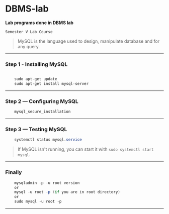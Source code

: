 # DBMS-lab


__Lab programs done in DBMS lab__


`Semester V Lab Course`


>MySQL is the language used to design, manipulate database and for any query.
---------------------------------------------------------------------------
### Step 1 - Installing MySQL
```java

    sudo apt-get update
    sudo apt-get install mysql-server
```
---------------------------------------------------------------------------
### Step 2 — Configuring MySQL
```java
    mysql_secure_installation

```
---------------------------------------------------------------------------
### Step 3 — Testing MySQL
```java
    systemctl status mysql.service
```
>If MySQL isn't running, you can start it with `sudo systemctl start mysql`.
---------------------------------------------------------------------------
### Finally
```java
    mysqladmin -p -u root version
    or
    mysql -u root -p (if you are in root directory)
    or
    sudo mysql -u root -p
```
---------------------------------------------------------------------------
